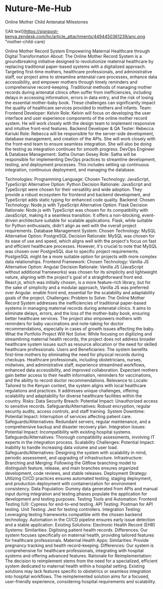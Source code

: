 # Nuture-Me-Hub
Online Mother Child Antenatal Milestones

![Alt text](https://signpost-kenya.zendesk.com/hc/article_attachments/4494450361239/anc.png "mother-child-care)

Online Mother Record System
Empowering Maternal Healthcare through Digital Transformation
About:
The Online Mother Record System is a groundbreaking initiative designed to revolutionize maternal healthcare by replacing traditional paper-based systems with a digitalized approach. Targeting first-time mothers, healthcare professionals, and administrative staff, our project aims to streamline antenatal care processes, enhance data accessibility, and empower mothers through timely reminders and comprehensive record-keeping. Traditional methods of managing mother records during antenatal clinics often suffer from inefficiencies, including delays in accessing information, errors in data entry, and the risk of losing the essential mother-baby book. These challenges can significantly impact the quality of healthcare services provided to mothers and infants.
Team:
Frontend Developer: Kelvin
Role: Kelvin will focus on developing the user interface and user experience components of the online mother record system. He will work closely with the design team to implement responsive and intuitive front-end features.
Backend Developer & QA Tester: Rebecca Kariuki
Role: Rebecca will be responsible for the server-side development, database management, and creation of the APIs. She will work closely with the front-end team to ensure seamless integration. She will also be doing the testing as integration continues for smooth progress.
DevOps Engineer & Database Management: Satha  Osman Gesey
Role: Satha will be responsible for implementing DevOps practices to streamline development, testing, and deployment processes. This includes setting up continuous integration, continuous deployment, and managing the database.

Technologies:
Programming Language:
Chosen Technology: JavaScript, TypeScript
Alternative Option: Python
Decision Rationale: JavaScript and TypeScript were chosen for their versatility and wide adoption. They provide a robust ecosystem for frontend and backend development, and TypeScript adds static typing for enhanced code quality.
Backend:
Chosen Technology: Node.js with TypeScript
Alternative Option: Flask
Decision Rationale: Node.js with TypeScript was chosen for its compatibility with JavaScript, making it a seamless transition. It offers a non-blocking, event-driven architecture suitable for scalable applications. Flask, while suitable for Python enthusiasts, didn't align as well with the overall project requirements.
Database Management System:
Chosen Technology: MySQL
Alternative Option: PostgreSQL
Decision Rationale: MySQL was chosen for its ease of use and speed, which aligns well with the project's focus on fast and efficient healthcare processes. However, it's crucial to note that MySQL was chosen over PostgreSQL due to specific project requirements. PostgreSQL might be a more suitable option for projects with more complex data relationships.
Frontend Framework:
Chosen Technology: Vanilla JS
Alternative Option: Angular
Decision Rationale: Vanilla JS (JavaScript without additional frameworks) was chosen for its simplicity and lightweight nature, aligning with the project's goal of a straightforward front end. React.js, which was initially chosen, is a more feature-rich library, but for the sake of simplicity and a modular approach, Vanilla JS was preferred over Angular.
enable front end, essential for the scalability and adaptability goals of the project.
Challenges:
Problem to Solve:
The Online Mother Record System addresses the inefficiencies of traditional paper-based systems in managing maternal records during antenatal clinics. It aims to eliminate delays, errors, and the loss of the mother-baby book, ensuring better healthcare services. The project also empowers mothers with reminders for baby vaccinations and note-taking for doctor recommendations, especially in cases of growth issues affecting the baby.
What the Portfolio Project Will Not Solve:
While focusing on digitizing and streamlining maternal health records, the project does not address broader healthcare system issues such as resource allocation or the need for skilled healthcare professionals.
Users and Beneficiaries:
The system benefits first-time mothers by eliminating the need for physical records during checkups. Healthcare professionals, including obstetricians, nurses, midwives, and administrative staff, experience streamlined workflows, enhanced data accessibility, and improved collaboration. Expectant mothers gain better access to their health information, reminders for vaccinations, and the ability to record doctor recommendations.
Relevance to Locale:
Tailored to the Kenyan context, the system aligns with local healthcare regulations and practices. It addresses unique challenges, offering scalability and adaptability for diverse healthcare facilities within the country.
Risks:
Data Security Breach:
Potential Impact: Unauthorized access to sensitive records.
Safeguards/Alternatives: Robust encryption, regular security audits, access controls, and staff training.
System Downtime:
Potential Impact: Interruption of services affecting patient care.
Safeguards/Alternatives: Redundant servers, regular maintenance, and a comprehensive backup and disaster recovery plan.
Integration Issues:
Potential Impact: Incompatibility with existing hospital systems.
Safeguards/Alternatives: Thorough compatibility assessments, involving IT experts in the integration process.
Scalability Challenges:
Potential Impact: Inability to handle increasing data volume and user load.
Safeguards/Alternatives: Designing the system with scalability in mind, periodic assessment, and upgrading of infrastructure.
Infrastructure:
Branching and Merging:
Following the Gitflow branching model to distinguish feature, release, and main branches ensures organized development, code reviews, and stable releases.
Deployment Strategy:
Utilizing CI/CD practices ensures automated testing, staging deployment, and production deployment with containerization for environment consistency.
Data Population:
Dummy data generated from APIs and manual input during integration and testing phases populate the application for development and testing purposes.
Testing Tools and Automation:
Frontend Testing (UI): Cypress for end-to-end testing.
API Testing: Postman for API testing.
Unit Testing: Jest for testing controllers.
Integration Testing: Leveraging testing frameworks compatible with the chosen backend technology. Automation in the CI/CD pipeline ensures early issue detection and a stable application.
Existing Solutions:
Electronic Health Record (EHR) Systems:
Similarities: Digitising patient health records.
Differences: Our system focuses specifically on maternal health, providing tailored features for healthcare professionals.
Maternal Health Apps:
Similarities: Provide pregnancy tracking and health record-keeping.
Differences: Our system is comprehensive for healthcare professionals, integrating with hospital systems and offering advanced features.
Rationale for Reimplementation:
The decision to reimplement stems from the need for a specialized, efficient system dedicated to maternal health within a hospital setting. Existing solutions may lack features specific to obstetrics or seamless integration into hospital workflows. The reimplemented solution aims for a focused, user-friendly experience, considering hospital requirements and scalability.



